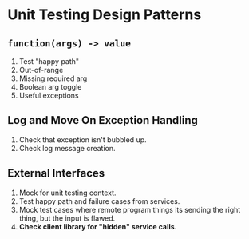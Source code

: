 # Unit Testing Design Patterns

## `function(args) -> value`

1. Test "happy path"
2. Out-of-range
3. Missing required arg
4. Boolean arg toggle
5. Useful exceptions

## Log and Move On Exception Handling

1. Check that exception isn't bubbled up.
2. Check log message creation.

## External Interfaces

1. Mock for unit testing context.
2. Test happy path and failure cases from services.
3. Mock test cases where remote program things its sending the right thing, but the input is flawed.
4. **Check client library for "hidden" service calls.**
